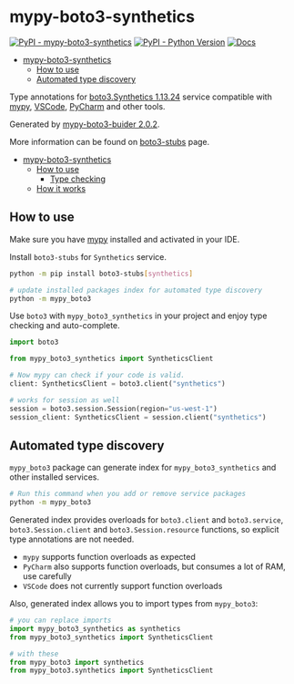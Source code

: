 # mypy-boto3-synthetics

[![PyPI - mypy-boto3-synthetics](https://img.shields.io/pypi/v/mypy-boto3-synthetics.svg?color=blue)](https://pypi.org/project/mypy-boto3-synthetics)
[![PyPI - Python Version](https://img.shields.io/pypi/pyversions/mypy-boto3-synthetics.svg?color=blue)](https://pypi.org/project/mypy-boto3-synthetics)
[![Docs](https://img.shields.io/readthedocs/mypy-boto3-builder.svg?color=blue)](https://mypy-boto3-builder.readthedocs.io/)

- [mypy-boto3-synthetics](#mypy-boto3-synthetics)
  - [How to use](#how-to-use)
  - [Automated type discovery](#automated-type-discovery)


Type annotations for
[boto3.Synthetics 1.13.24](https://boto3.amazonaws.com/v1/documentation/api/1.13.24/reference/services/synthetics.html#Synthetics) service
compatible with [mypy](https://github.com/python/mypy), [VSCode](https://code.visualstudio.com/),
[PyCharm](https://www.jetbrains.com/pycharm/) and other tools.

Generated by [mypy-boto3-buider 2.0.2](https://github.com/vemel/mypy_boto3_builder).

More information can be found on [boto3-stubs](https://pypi.org/project/boto3-stubs/) page.

- [mypy-boto3-synthetics](#mypy-boto3-synthetics)
  - [How to use](#how-to-use)
    - [Type checking](#type-checking)
  - [How it works](#how-it-works)

## How to use

Make sure you have [mypy](https://github.com/python/mypy) installed and activated in your IDE.

Install `boto3-stubs` for `Synthetics` service.

```bash
python -m pip install boto3-stubs[synthetics]

# update installed packages index for automated type discovery
python -m mypy_boto3
```

Use `boto3` with `mypy_boto3_synthetics` in your project and enjoy type checking and auto-complete.

```python
import boto3

from mypy_boto3_synthetics import SyntheticsClient

# Now mypy can check if your code is valid.
client: SyntheticsClient = boto3.client("synthetics")

# works for session as well
session = boto3.session.Session(region="us-west-1")
session_client: SyntheticsClient = session.client("synthetics")

```

## Automated type discovery

`mypy_boto3` package can generate index for `mypy_boto3_synthetics` and other installed services.

```bash
# Run this command when you add or remove service packages
python -m mypy_boto3
```

Generated index provides overloads for `boto3.client` and `boto3.service`,
`boto3.Session.client` and `boto3.Session.resource` functions,
so explicit type annotations are not needed.

- `mypy` supports function overloads as expected
- `PyCharm` also supports function overloads, but consumes a lot of RAM, use carefully
- `VSCode` does not currently support function overloads

Also, generated index allows you to import types from `mypy_boto3`:

```python
# you can replace imports
import mypy_boto3_synthetics as synthetics
from mypy_boto3_synthetics import SyntheticsClient

# with these
from mypy_boto3 import synthetics
from mypy_boto3.synthetics import SyntheticsClient
```